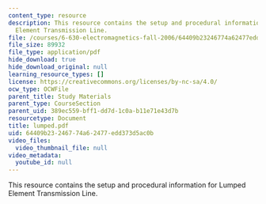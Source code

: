 ```yaml
---
content_type: resource
description: This resource contains the setup and procedural information for Lumped
  Element Transmission Line.
file: /courses/6-630-electromagnetics-fall-2006/64409b23246774a62477edd373d5ac0b_lumped.pdf
file_size: 89932
file_type: application/pdf
hide_download: true
hide_download_original: null
learning_resource_types: []
license: https://creativecommons.org/licenses/by-nc-sa/4.0/
ocw_type: OCWFile
parent_title: Study Materials
parent_type: CourseSection
parent_uid: 389ec559-bff1-dd7d-1c0a-b11e71e43d7b
resourcetype: Document
title: lumped.pdf
uid: 64409b23-2467-74a6-2477-edd373d5ac0b
video_files:
  video_thumbnail_file: null
video_metadata:
  youtube_id: null
---
```

This resource contains the setup and procedural information for Lumped Element Transmission Line.